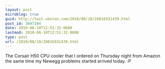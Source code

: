 ```yaml
---
layout: post
microblog: true
guid: http://twit.vmstan.com/2010/08/10/20816931439.html
post_id: 3047104
date: 2010-08-10T12:51:32-0600
lastmod: 2010-08-10T12:51:32-0600
type: post
url: /2010/08/10/20816931439.html
---
```

The Corsair H50 CPU cooler that I ordered on Thursday night from Amazon the same time my Newegg problems started arrived today. :P
